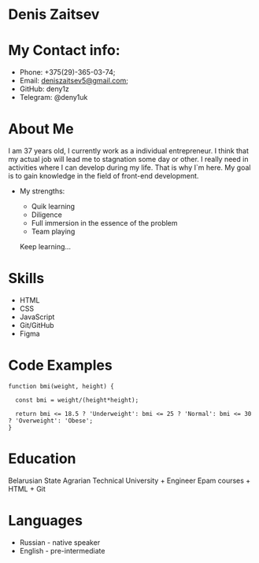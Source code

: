 # Denis Zaitsev



**My Contact info:**
===
* Phone: +375(29)-365-03-74;
* Email: deniszaitsev5@gmail.com;
* GitHub: deny1z
* Telegram: @deny1uk


**About Me**
====
I am 37 years old, I currently work as a individual entrepreneur. I think that my actual job will lead me to stagnation some day or other. I really need in activities where I can develop during my life. That is why I`m here. My goal is to gain knowledge in the field of front-end development.
* My strengths:
    + Quik learning
    + Diligence
    + Full immersion in the essence of the problem
    + Team playing

    Keep learning...

**Skills**
===
* HTML
* CSS
* JavaScript
* Git/GitHub
* Figma


**Code Examples**
===
```
function bmi(weight, height) {

  const bmi = weight/(height*height);
  
  return bmi <= 18.5 ? 'Underweight': bmi <= 25 ? 'Normal': bmi <= 30 ? 'Overweight': 'Obese';
}
```

**Education**
===
Belarusian State Agrarian Technical University 
    + Engineer
Epam courses
    + HTML
    + Git


**Languages**
===
* Russian - native speaker
* English - pre-intermediate